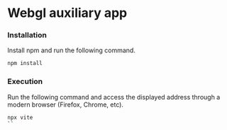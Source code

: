 # Webgl auxiliary app

### Installation

Install npm and run the following command.

```sh
npm install
```

### Execution

Run the following command and access the displayed address through a modern browser (Firefox, Chrome, etc).

```sh
npx vite
``
